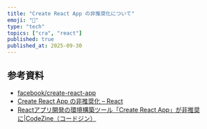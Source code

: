 ```yaml
---
title: "Create React App の非推奨化について"
emoji: "🐙"
type: "tech"
topics: ["cra", "react"]
published: true
published_at: 2025-09-30
---
```


## 参考資料
- [facebook/create-react-app](https://github.com/facebook/create-react-app?tab=readme-ov-file#deprecated)
- [Create React App の非推奨化 – React](https://ja.react.dev/blog/2025/02/14/sunsetting-create-react-app)
- [Reactアプリ開発の環境構築ツール「Create React App」が非推奨に|CodeZine（コードジン）](https://codezine.jp/news/detail/21035)
